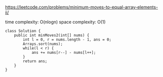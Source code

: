 https://leetcode.com/problems/minimum-moves-to-equal-array-elements-ii/

time complexity: O(nlogn)
space complexity: O(1)
```
class Solution {
    public int minMoves2(int[] nums) {
        int l = 0, r = nums.length - 1, ans = 0;
        Arrays.sort(nums);
        while(l < r) {
            ans += nums[r--] - nums[l++];
        }
        return ans;
    }
}
```